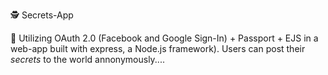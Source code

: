 🕵️‍ Secrets-App
 
 :telescope: Utilizing OAuth 2.0 (Facebook and Google Sign-In) + Passport + EJS in a web-app built with express, a Node.js framework). Users can post their *secrets* to the world annonymously....
